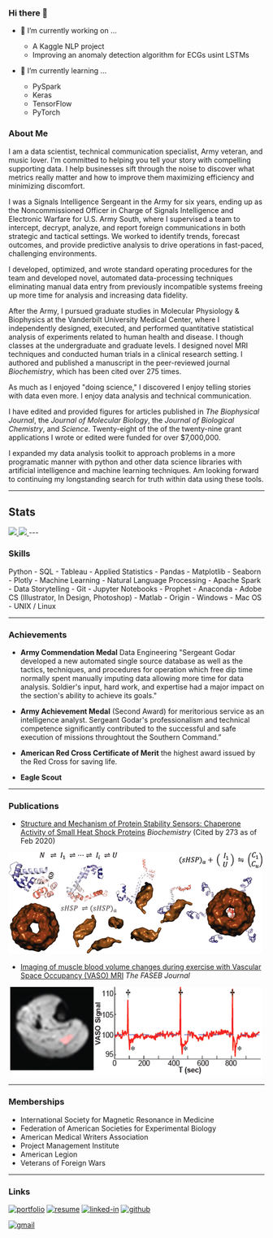 ### Hi there 👋

- 🔭 I’m currently working on ...
  - A Kaggle NLP project
  - Improving an anomaly detection algorithm for ECGs usint LSTMs

- 🌱 I’m currently learning ...
  - PySpark
  - Keras
  - TensorFlow
  - PyTorch
### About Me

I am a data scientist, technical communication specialist, Army veteran, and music lover. I'm committed to helping you tell your story with compelling supporting data. I help businesses sift through the noise to discover what metrics really matter and how to improve them maximizing efficiency and minimizing discomfort.

I was a Signals Intelligence Sergeant in the Army for six years, ending up as the Noncommissioned Officer in Charge of Signals Intelligence and Electronic Warfare for U.S. Army South, where I supervised a team to intercept, decrypt, analyze, and report foreign communications in both strategic and tactical settings. We worked to identify trends, forecast outcomes, and provide predictive analysis to drive operations in fast-paced, challenging environments.

I developed, optimized, and wrote standard operating procedures for the team and developed novel, automated data-processing techniques eliminating manual data entry from previously incompatible systems freeing up more time for analysis and increasing data fidelity.

After the Army, I pursued graduate studies in Molecular Physiology & Biophysics at the Vanderbilt University Medical Center, where I independently designed, executed, and performed quantitative statistical analysis of experiments related to human health and disease. I though classes at the undergraduate and graduate levels. I designed novel MRI techniques and conducted human trials in a clinical research setting. I authored and published a manuscript in the peer-reviewed journal *Biochemistry*, which has been cited over 275 times.

As much as I enjoyed "doing science," I discovered I enjoy telling stories with data even more. I enjoy data analysis and technical communication.

I have edited and provided figures for articles published in *The Biophysical Journal*, the *Journal of Molecular Biology*, the *Journal of Biological Chemistry*, and *Science*. Twenty-eight of the of the twenty-nine grant applications I wrote or edited were funded for over $7,000,000.

I expanded my data analysis toolkit to approach problems in a more programatic manner with python and other data science libraries with artificial intelligence and machine learning techniques. Am looking forward to continuing my longstanding search for truth within data using these tools.


---

## Stats

<a href="https://github.com/anuraghazra/github-readme-stats">
    <img src="https://github-readme-stats.vercel.app/api?username=Jared-Godar&theme=graywhite&show_icons=true" width=400/>
</a>  

<a href="https://github.com/DenverCoder1/github-readme-streak-stats">
    <img src="https://github-readme-streak-stats.herokuapp.com/?user=Jared-Godar" width=400/>
</a>  
---

### Skills

Python - SQL - Tableau - Applied Statistics - Pandas -
Matplotlib - Seaborn - Plotly - Machine Learning - Natural Language Processing - Apache Spark - Data Storytelling - Git - Jupyter Notebooks - Prophet - Anaconda - Adobe CS (Illustrator, In Design, Photoshop) - Matlab - Origin - Windows - Mac OS - UNIX / Linux

---

### Achievements

- **Army Commendation Medal** Data Engineering
"Sergeant Godar developed a new automated single source database as well as the tactics, techniques, and procedures for operation which free dip time normally spent manually imputing data allowing more time for data analysis. Soldier's input, hard work, and expertise had a major impact on the section's ability to achieve its goals."

- **Army Achievement Medal** (Second Award) for
meritorious service as an intelligence analyst. Sergeant Godar's professionalism and technical competence significantly contributed to the successful and safe execution of missions throughtout the Southern Command.”

- **American Red Cross Certificate of Merit** the highest award issued by the Red Cross for saving life.

- **Eagle Scout**

---

### Publications

- [Structure and Mechanism of Protein Stability Sensors: Chaperone Activity of Small Heat Shock Proteins](https://pubs.acs.org/doi/abs/10.1021/bi900212j) *Biochemistry* (Cited by 273 as of Feb 2020)

![shsp](shsp.gif)

- [Imaging of muscle blood volume changes during exercise with Vascular Space Occupancy (VASO) MRI](https://faseb.onlinelibrary.wiley.com/doi/full/10.1096/fasebj.26.1_supplement.lb778) *The FASEB Journal* 

![VASO](vaso2.png)

---


### Memberships

- International Society for Magnetic Resonance in Medicine
- Federation of American Societies for Experimental Biology
- American Medical Writers Association
- Project Management Institute
- American Legion
- Veterans of Foreign Wars

---

### Links

[![portfolio](https://img.shields.io/badge/Portfolio-5340ff?style=for-the-badge&logo=Google-chrome&logoColor=white)](https://www.gitshowcase.com/jared-godar)
[![resume](https://img.shields.io/badge/Resume-4285F4?style=for-the-badge&logo=read-the-docs&logoColor=white)](https://drive.google.com/file/d/1egJ-CqmCeSvXR3eNgbDBhgdMzPLNzhq8/view?usp=sharing)
[![linked-in](https://img.shields.io/badge/Linked_In-0077B5?style=for-the-badge&logo=LinkedIn&logoColor=white)](https://www.linkedin.com/in/jared-godar/)
[![github](https://img.shields.io/badge/GitHub-000000?style=for-the-badge&logo=GitHub&logoColor=white)](https://github.com/Jared-Godar)

[![gmail](https://img.shields.io/badge/Gmail-D14836?style=for-the-badge&logo=Gmail&logoColor=white)](mailto:jared.godar@gmail.com)
<!--[![instagram](https://img.shields.io/badge/Instagram-E4405F?style=for-the-badge&logo=instagram&logoColor=white)](https://www.instagram.com/godarj/)--!>

<!--
**Jared-Godar/Jared-Godar** is a ✨ _special_ ✨ repository because its `README.md` (this file) appears on your GitHub profile.

Here are some ideas to get you started:

- 🔭 I’m currently working on ...
- 🌱 I’m currently learning ...
- 👯 I’m looking to collaborate on ...
- 🤔 I’m looking for help with ...
- 💬 Ask me about ...
- 📫 How to reach me: ...
- 😄 Pronouns: ...
- ⚡ Fun fact: ...
-->
